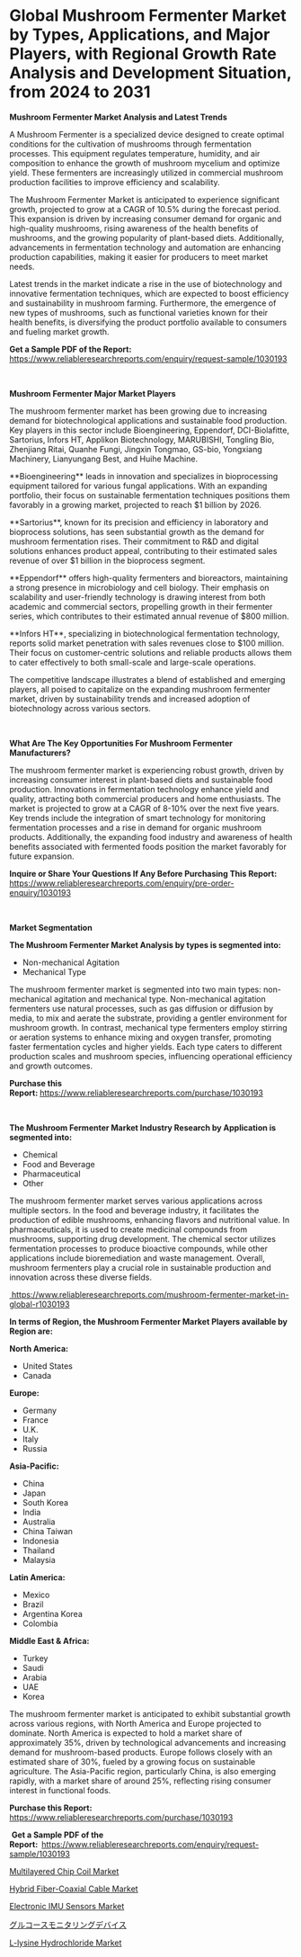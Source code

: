 <p><h1>Global Mushroom Fermenter Market by Types, Applications, and Major Players, with Regional Growth Rate Analysis and Development Situation, from 2024 to 2031</h1></p><p><strong>Mushroom Fermenter Market Analysis and Latest Trends</strong></p>
<p><p>A Mushroom Fermenter is a specialized device designed to create optimal conditions for the cultivation of mushrooms through fermentation processes. This equipment regulates temperature, humidity, and air composition to enhance the growth of mushroom mycelium and optimize yield. These fermenters are increasingly utilized in commercial mushroom production facilities to improve efficiency and scalability.</p><p>The Mushroom Fermenter Market is anticipated to experience significant growth, projected to grow at a CAGR of 10.5% during the forecast period. This expansion is driven by increasing consumer demand for organic and high-quality mushrooms, rising awareness of the health benefits of mushrooms, and the growing popularity of plant-based diets. Additionally, advancements in fermentation technology and automation are enhancing production capabilities, making it easier for producers to meet market needs.</p><p>Latest trends in the market indicate a rise in the use of biotechnology and innovative fermentation techniques, which are expected to boost efficiency and sustainability in mushroom farming. Furthermore, the emergence of new types of mushrooms, such as functional varieties known for their health benefits, is diversifying the product portfolio available to consumers and fueling market growth.</p></p>
<p><strong>Get a Sample PDF of the Report:&nbsp;</strong> <a href="https://www.reliableresearchreports.com/enquiry/request-sample/1030193">https://www.reliableresearchreports.com/enquiry/request-sample/1030193</a></p>
<p>&nbsp;</p>
<p><strong>Mushroom Fermenter Major Market Players</strong></p>
<p><p>The mushroom fermenter market has been growing due to increasing demand for biotechnological applications and sustainable food production. Key players in this sector include Bioengineering, Eppendorf, DCI-Biolafitte, Sartorius, Infors HT, Applikon Biotechnology, MARUBISHI, Tongling Bio, Zhenjiang Ritai, Quanhe Fungi, Jingxin Tongmao, GS-bio, Yongxiang Machinery, Lianyungang Best, and Huihe Machine.</p><p>**Bioengineering** leads in innovation and specializes in bioprocessing equipment tailored for various fungal applications. With an expanding portfolio, their focus on sustainable fermentation techniques positions them favorably in a growing market, projected to reach $1 billion by 2026.</p><p>**Sartorius**, known for its precision and efficiency in laboratory and bioprocess solutions, has seen substantial growth as the demand for mushroom fermentation rises. Their commitment to R&D and digital solutions enhances product appeal, contributing to their estimated sales revenue of over $1 billion in the bioprocess segment.</p><p>**Eppendorf** offers high-quality fermenters and bioreactors, maintaining a strong presence in microbiology and cell biology. Their emphasis on scalability and user-friendly technology is drawing interest from both academic and commercial sectors, propelling growth in their fermenter series, which contributes to their estimated annual revenue of $800 million.</p><p>**Infors HT**, specializing in biotechnological fermentation technology, reports solid market penetration with sales revenues close to $100 million. Their focus on customer-centric solutions and reliable products allows them to cater effectively to both small-scale and large-scale operations.</p><p>The competitive landscape illustrates a blend of established and emerging players, all poised to capitalize on the expanding mushroom fermenter market, driven by sustainability trends and increased adoption of biotechnology across various sectors.</p></p>
<p>&nbsp;</p>
<p><strong>What Are The Key Opportunities For Mushroom Fermenter Manufacturers?</strong></p>
<p><p>The mushroom fermenter market is experiencing robust growth, driven by increasing consumer interest in plant-based diets and sustainable food production. Innovations in fermentation technology enhance yield and quality, attracting both commercial producers and home enthusiasts. The market is projected to grow at a CAGR of 8-10% over the next five years. Key trends include the integration of smart technology for monitoring fermentation processes and a rise in demand for organic mushroom products. Additionally, the expanding food industry and awareness of health benefits associated with fermented foods position the market favorably for future expansion.</p></p>
<p><strong>Inquire or Share Your Questions If Any Before Purchasing This Report:</strong> <a href="https://www.reliableresearchreports.com/enquiry/pre-order-enquiry/1030193">https://www.reliableresearchreports.com/enquiry/pre-order-enquiry/1030193</a></p>
<p>&nbsp;</p>
<p><strong>Market Segmentation</strong></p>
<p><strong>The Mushroom Fermenter Market Analysis by types is segmented into:</strong></p>
<p><ul><li>Non-mechanical Agitation</li><li>Mechanical Type</li></ul></p>
<p><p>The mushroom fermenter market is segmented into two main types: non-mechanical agitation and mechanical type. Non-mechanical agitation fermenters use natural processes, such as gas diffusion or diffusion by media, to mix and aerate the substrate, providing a gentler environment for mushroom growth. In contrast, mechanical type fermenters employ stirring or aeration systems to enhance mixing and oxygen transfer, promoting faster fermentation cycles and higher yields. Each type caters to different production scales and mushroom species, influencing operational efficiency and growth outcomes.</p></p>
<p><strong>Purchase this Report:&nbsp;</strong><a href="https://www.reliableresearchreports.com/purchase/1030193">https://www.reliableresearchreports.com/purchase/1030193</a></p>
<p>&nbsp;</p>
<p><strong>The Mushroom Fermenter Market Industry Research by Application is segmented into:</strong></p>
<p><ul><li>Chemical</li><li>Food and Beverage</li><li>Pharmaceutical</li><li>Other</li></ul></p>
<p><p>The mushroom fermenter market serves various applications across multiple sectors. In the food and beverage industry, it facilitates the production of edible mushrooms, enhancing flavors and nutritional value. In pharmaceuticals, it is used to create medicinal compounds from mushrooms, supporting drug development. The chemical sector utilizes fermentation processes to produce bioactive compounds, while other applications include bioremediation and waste management. Overall, mushroom fermenters play a crucial role in sustainable production and innovation across these diverse fields.</p></p>
<p><a href="https://www.reliableresearchreports.com/mushroom-fermenter-market-in-global-r1030193">&nbsp;https://www.reliableresearchreports.com/mushroom-fermenter-market-in-global-r1030193</a></p>
<p><strong>In terms of Region, the Mushroom Fermenter Market Players available by Region are:</strong></p>
<p>
    <p> <strong> North America: </strong>
        <ul>
            <li>United States</li>
            <li>Canada</li>
        </ul>
        </p> 
    <p> <strong> Europe: </strong>
        <ul>
            <li>Germany</li>
            <li>France</li>
            <li>U.K.</li>
            <li>Italy</li>
            <li>Russia</li>
        </ul>
        </p> 
    <p> <strong> Asia-Pacific: </strong>
        <ul>
            <li>China</li>
            <li>Japan</li>
            <li>South Korea</li>
            <li>India</li>
            <li>Australia</li>
            <li>China Taiwan</li>
            <li>Indonesia</li>
            <li>Thailand</li>
            <li>Malaysia</li>
        </ul>
        </p> 
    <p> <strong> Latin America: </strong>
        <ul>
            <li>Mexico</li>
            <li>Brazil</li>
            <li>Argentina Korea</li>
            <li>Colombia</li>
        </ul>
        </p> 
    <p> <strong> Middle East & Africa: </strong>
        <ul>
            <li>Turkey</li>
            <li>Saudi</li>
            <li>Arabia</li>
            <li>UAE</li>
            <li>Korea</li>
        </ul>
    </p>
    </p>
<p><p>The mushroom fermenter market is anticipated to exhibit substantial growth across various regions, with North America and Europe projected to dominate. North America is expected to hold a market share of approximately 35%, driven by technological advancements and increasing demand for mushroom-based products. Europe follows closely with an estimated share of 30%, fueled by a growing focus on sustainable agriculture. The Asia-Pacific region, particularly China, is also emerging rapidly, with a market share of around 25%, reflecting rising consumer interest in functional foods.</p></p>
<p><strong>Purchase this Report: </strong><a href="https://www.reliableresearchreports.com/purchase/1030193">https://www.reliableresearchreports.com/purchase/1030193</a></p>
<p>&nbsp;<strong>Get a Sample PDF of the Report:&nbsp;&nbsp;</strong><a href="https://www.reliableresearchreports.com/enquiry/request-sample/1030193">https://www.reliableresearchreports.com/enquiry/request-sample/1030193</a></p>
<p><strong></strong></p>
<p><p><a href="https://issuu.com/reportprime-2/docs/multilayered-chip-coil-market-size-_078905a856df41">Multilayered Chip Coil Market</a></p><p><a href="https://issuu.com/reportprime-2/docs/hybrid-fiber-coaxial-cable-market-s_02fb7462a9f269">Hybrid Fiber-Coaxial Cable Market</a></p><p><a href="https://github.com/BryceTownsendr/Market-Research-Report-List-6/blob/main/electronic-imu-sensors-market.md">Electronic IMU Sensors Market</a></p><p><a href="https://medium.com/@dfs4ff/%E6%80%A5%E6%88%90%E9%95%B7%E4%B8%AD%E3%81%AE%E3%82%B0%E3%83%AB%E3%82%B3%E3%83%BC%E3%82%B9%E3%83%A2%E3%83%8B%E3%82%BF%E3%83%AA%E3%83%B3%E3%82%B0%E3%83%87%E3%83%90%E3%82%A4%E3%82%B9%E5%B8%82%E5%A0%B4%E3%82%BB%E3%82%AF%E3%82%BF%E3%83%BC-2031%E5%B9%B4%E3%81%BE%E3%81%A7%E3%81%AE%E5%B8%82%E5%A0%B4%E5%88%86%E6%9E%90%E3%81%A8%E6%88%90%E9%95%B7%E4%BA%88%E6%B8%AC-0ba6df7e8fab">グルコースモニタリングデバイス</a></p><p><a href="https://github.com/mahnoor2003/Market-Research-Report-List-6/blob/main/l-lysine-hydrochloride-market.md">L-lysine Hydrochloride Market</a></p></p>